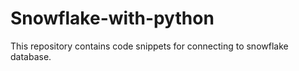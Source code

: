 # Snowflake-with-python
This repository contains code snippets for connecting to snowflake database.
